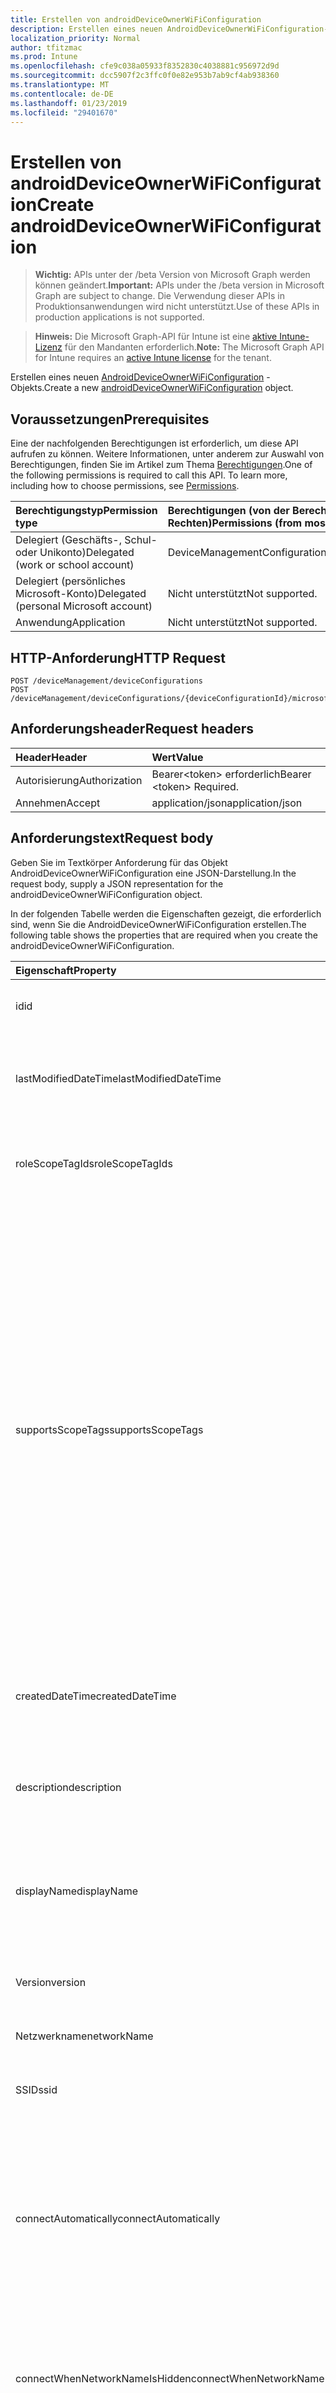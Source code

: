 ```yaml
---
title: Erstellen von androidDeviceOwnerWiFiConfiguration
description: Erstellen eines neuen AndroidDeviceOwnerWiFiConfiguration-Objekts.
localization_priority: Normal
author: tfitzmac
ms.prod: Intune
ms.openlocfilehash: cfe9c038a05933f8352830c4038881c956972d9d
ms.sourcegitcommit: dcc5907f2c3ffc0f0e82e953b7ab9cf4ab938360
ms.translationtype: MT
ms.contentlocale: de-DE
ms.lasthandoff: 01/23/2019
ms.locfileid: "29401670"
---
```

# <a name="create-androiddeviceownerwificonfiguration"></a><span data-ttu-id="a12cd-103">Erstellen von androidDeviceOwnerWiFiConfiguration</span><span class="sxs-lookup"><span data-stu-id="a12cd-103">Create androidDeviceOwnerWiFiConfiguration</span></span>

> <span data-ttu-id="a12cd-104">**Wichtig:** APIs unter der /beta Version von Microsoft Graph werden können geändert.</span><span class="sxs-lookup"><span data-stu-id="a12cd-104">**Important:** APIs under the /beta version in Microsoft Graph are subject to change.</span></span> <span data-ttu-id="a12cd-105">Die Verwendung dieser APIs in Produktionsanwendungen wird nicht unterstützt.</span><span class="sxs-lookup"><span data-stu-id="a12cd-105">Use of these APIs in production applications is not supported.</span></span>

> <span data-ttu-id="a12cd-106">**Hinweis:** Die Microsoft Graph-API für Intune ist eine [aktive Intune-Lizenz](https://go.microsoft.com/fwlink/?linkid=839381) für den Mandanten erforderlich.</span><span class="sxs-lookup"><span data-stu-id="a12cd-106">**Note:** The Microsoft Graph API for Intune requires an [active Intune license](https://go.microsoft.com/fwlink/?linkid=839381) for the tenant.</span></span>

<span data-ttu-id="a12cd-107">Erstellen eines neuen [AndroidDeviceOwnerWiFiConfiguration](../resources/intune-deviceconfig-androiddeviceownerwificonfiguration.md) -Objekts.</span><span class="sxs-lookup"><span data-stu-id="a12cd-107">Create a new [androidDeviceOwnerWiFiConfiguration](../resources/intune-deviceconfig-androiddeviceownerwificonfiguration.md) object.</span></span>

## <a name="prerequisites"></a><span data-ttu-id="a12cd-108">Voraussetzungen</span><span class="sxs-lookup"><span data-stu-id="a12cd-108">Prerequisites</span></span>
<span data-ttu-id="a12cd-p102">Eine der nachfolgenden Berechtigungen ist erforderlich, um diese API aufrufen zu können. Weitere Informationen, unter anderem zur Auswahl von Berechtigungen, finden Sie im Artikel zum Thema [Berechtigungen](/concepts/permissions-reference.md).</span><span class="sxs-lookup"><span data-stu-id="a12cd-p102">One of the following permissions is required to call this API. To learn more, including how to choose permissions, see [Permissions](/concepts/permissions-reference.md).</span></span>

|<span data-ttu-id="a12cd-111">Berechtigungstyp</span><span class="sxs-lookup"><span data-stu-id="a12cd-111">Permission type</span></span>|<span data-ttu-id="a12cd-112">Berechtigungen (von der Berechtigung mit den meisten Rechten zu der mit den wenigsten Rechten)</span><span class="sxs-lookup"><span data-stu-id="a12cd-112">Permissions (from most to least privileged)</span></span>|
|:---|:---|
|<span data-ttu-id="a12cd-113">Delegiert (Geschäfts-, Schul- oder Unikonto)</span><span class="sxs-lookup"><span data-stu-id="a12cd-113">Delegated (work or school account)</span></span>|<span data-ttu-id="a12cd-114">DeviceManagementConfiguration.ReadWrite.All</span><span class="sxs-lookup"><span data-stu-id="a12cd-114">DeviceManagementConfiguration.ReadWrite.All</span></span>|
|<span data-ttu-id="a12cd-115">Delegiert (persönliches Microsoft-Konto)</span><span class="sxs-lookup"><span data-stu-id="a12cd-115">Delegated (personal Microsoft account)</span></span>|<span data-ttu-id="a12cd-116">Nicht unterstützt</span><span class="sxs-lookup"><span data-stu-id="a12cd-116">Not supported.</span></span>|
|<span data-ttu-id="a12cd-117">Anwendung</span><span class="sxs-lookup"><span data-stu-id="a12cd-117">Application</span></span>|<span data-ttu-id="a12cd-118">Nicht unterstützt</span><span class="sxs-lookup"><span data-stu-id="a12cd-118">Not supported.</span></span>|

## <a name="http-request"></a><span data-ttu-id="a12cd-119">HTTP-Anforderung</span><span class="sxs-lookup"><span data-stu-id="a12cd-119">HTTP Request</span></span>
<!-- {
  "blockType": "ignored"
}
-->
``` http
POST /deviceManagement/deviceConfigurations
POST /deviceManagement/deviceConfigurations/{deviceConfigurationId}/microsoft.graph.windowsDomainJoinConfiguration/networkAccessConfigurations
```

## <a name="request-headers"></a><span data-ttu-id="a12cd-120">Anforderungsheader</span><span class="sxs-lookup"><span data-stu-id="a12cd-120">Request headers</span></span>
|<span data-ttu-id="a12cd-121">Header</span><span class="sxs-lookup"><span data-stu-id="a12cd-121">Header</span></span>|<span data-ttu-id="a12cd-122">Wert</span><span class="sxs-lookup"><span data-stu-id="a12cd-122">Value</span></span>|
|:---|:---|
|<span data-ttu-id="a12cd-123">Autorisierung</span><span class="sxs-lookup"><span data-stu-id="a12cd-123">Authorization</span></span>|<span data-ttu-id="a12cd-124">Bearer&lt;token&gt; erforderlich</span><span class="sxs-lookup"><span data-stu-id="a12cd-124">Bearer &lt;token&gt; Required.</span></span>|
|<span data-ttu-id="a12cd-125">Annehmen</span><span class="sxs-lookup"><span data-stu-id="a12cd-125">Accept</span></span>|<span data-ttu-id="a12cd-126">application/json</span><span class="sxs-lookup"><span data-stu-id="a12cd-126">application/json</span></span>|

## <a name="request-body"></a><span data-ttu-id="a12cd-127">Anforderungstext</span><span class="sxs-lookup"><span data-stu-id="a12cd-127">Request body</span></span>
<span data-ttu-id="a12cd-128">Geben Sie im Textkörper Anforderung für das Objekt AndroidDeviceOwnerWiFiConfiguration eine JSON-Darstellung.</span><span class="sxs-lookup"><span data-stu-id="a12cd-128">In the request body, supply a JSON representation for the androidDeviceOwnerWiFiConfiguration object.</span></span>

<span data-ttu-id="a12cd-129">In der folgenden Tabelle werden die Eigenschaften gezeigt, die erforderlich sind, wenn Sie die AndroidDeviceOwnerWiFiConfiguration erstellen.</span><span class="sxs-lookup"><span data-stu-id="a12cd-129">The following table shows the properties that are required when you create the androidDeviceOwnerWiFiConfiguration.</span></span>

|<span data-ttu-id="a12cd-130">Eigenschaft</span><span class="sxs-lookup"><span data-stu-id="a12cd-130">Property</span></span>|<span data-ttu-id="a12cd-131">Typ</span><span class="sxs-lookup"><span data-stu-id="a12cd-131">Type</span></span>|<span data-ttu-id="a12cd-132">Beschreibung</span><span class="sxs-lookup"><span data-stu-id="a12cd-132">Description</span></span>|
|:---|:---|:---|
|<span data-ttu-id="a12cd-133">id</span><span class="sxs-lookup"><span data-stu-id="a12cd-133">id</span></span>|<span data-ttu-id="a12cd-134">Zeichenfolge</span><span class="sxs-lookup"><span data-stu-id="a12cd-134">String</span></span>|<span data-ttu-id="a12cd-135">Schlüssel der Entität</span><span class="sxs-lookup"><span data-stu-id="a12cd-135">Key of the entity.</span></span> <span data-ttu-id="a12cd-136">Geerbt von [deviceConfiguration](../resources/intune-deviceconfig-deviceconfiguration.md).</span><span class="sxs-lookup"><span data-stu-id="a12cd-136">Inherited from [deviceConfiguration](../resources/intune-deviceconfig-deviceconfiguration.md)</span></span>|
|<span data-ttu-id="a12cd-137">lastModifiedDateTime</span><span class="sxs-lookup"><span data-stu-id="a12cd-137">lastModifiedDateTime</span></span>|<span data-ttu-id="a12cd-138">DateTimeOffset</span><span class="sxs-lookup"><span data-stu-id="a12cd-138">DateTimeOffset</span></span>|<span data-ttu-id="a12cd-139">Datum und Uhrzeit der letzten Änderung des Objekts.</span><span class="sxs-lookup"><span data-stu-id="a12cd-139">DateTime the object was last modified.</span></span> <span data-ttu-id="a12cd-140">Geerbt von [deviceConfiguration](../resources/intune-deviceconfig-deviceconfiguration.md).</span><span class="sxs-lookup"><span data-stu-id="a12cd-140">Inherited from [deviceConfiguration](../resources/intune-deviceconfig-deviceconfiguration.md)</span></span>|
|<span data-ttu-id="a12cd-141">roleScopeTagIds</span><span class="sxs-lookup"><span data-stu-id="a12cd-141">roleScopeTagIds</span></span>|<span data-ttu-id="a12cd-142">Zeichenfolgenauflistung</span><span class="sxs-lookup"><span data-stu-id="a12cd-142">String collection</span></span>|<span data-ttu-id="a12cd-143">Liste der Bereich Tags für diese Instanz der Entität.</span><span class="sxs-lookup"><span data-stu-id="a12cd-143">List of Scope Tags for this Entity instance.</span></span> <span data-ttu-id="a12cd-144">Geerbt von [deviceConfiguration](../resources/intune-deviceconfig-deviceconfiguration.md).</span><span class="sxs-lookup"><span data-stu-id="a12cd-144">Inherited from [deviceConfiguration](../resources/intune-deviceconfig-deviceconfiguration.md)</span></span>|
|<span data-ttu-id="a12cd-145">supportsScopeTags</span><span class="sxs-lookup"><span data-stu-id="a12cd-145">supportsScopeTags</span></span>|<span data-ttu-id="a12cd-146">Boolean</span><span class="sxs-lookup"><span data-stu-id="a12cd-146">Boolean</span></span>|<span data-ttu-id="a12cd-147">Gibt an, ob die zugrunde liegende Gerätekonfiguration die Zuweisung von Bereich Kategorien unterstützt.</span><span class="sxs-lookup"><span data-stu-id="a12cd-147">Indicates whether or not the underlying Device Configuration supports the assignment of scope tags.</span></span> <span data-ttu-id="a12cd-148">Zuweisen der ScopeTags-Eigenschaft ist nicht zulässig, wenn dieser Wert false ist und Entitäten nicht bereichsbezogenen Benutzern angezeigt werden.</span><span class="sxs-lookup"><span data-stu-id="a12cd-148">Assigning to the ScopeTags property is not allowed when this value is false and entities will not be visible to scoped users.</span></span> <span data-ttu-id="a12cd-149">Dies tritt für Legacy-Richtlinien in Silverlight erstellt und kann durch Löschen und Neuerstellen der Richtlinie in der Azure-Verwaltungsportal aufgelöst werden.</span><span class="sxs-lookup"><span data-stu-id="a12cd-149">This occurs for Legacy policies created in Silverlight and can be resolved by deleting and recreating the policy in the Azure Portal.</span></span> <span data-ttu-id="a12cd-150">Diese Eigenschaft ist schreibgeschützt.</span><span class="sxs-lookup"><span data-stu-id="a12cd-150">This property is read-only.</span></span> <span data-ttu-id="a12cd-151">Geerbt von [deviceConfiguration](../resources/intune-deviceconfig-deviceconfiguration.md).</span><span class="sxs-lookup"><span data-stu-id="a12cd-151">Inherited from [deviceConfiguration](../resources/intune-deviceconfig-deviceconfiguration.md)</span></span>|
|<span data-ttu-id="a12cd-152">createdDateTime</span><span class="sxs-lookup"><span data-stu-id="a12cd-152">createdDateTime</span></span>|<span data-ttu-id="a12cd-153">DateTimeOffset</span><span class="sxs-lookup"><span data-stu-id="a12cd-153">DateTimeOffset</span></span>|<span data-ttu-id="a12cd-154">Datum und Uhrzeit der Erstellung des Objekts.</span><span class="sxs-lookup"><span data-stu-id="a12cd-154">DateTime the object was created.</span></span> <span data-ttu-id="a12cd-155">Geerbt von [deviceConfiguration](../resources/intune-deviceconfig-deviceconfiguration.md).</span><span class="sxs-lookup"><span data-stu-id="a12cd-155">Inherited from [deviceConfiguration](../resources/intune-deviceconfig-deviceconfiguration.md)</span></span>|
|<span data-ttu-id="a12cd-156">description</span><span class="sxs-lookup"><span data-stu-id="a12cd-156">description</span></span>|<span data-ttu-id="a12cd-157">Zeichenfolge</span><span class="sxs-lookup"><span data-stu-id="a12cd-157">String</span></span>|<span data-ttu-id="a12cd-158">Beschreibung der Gerätekonfiguration (vom Administrator festgelegt).</span><span class="sxs-lookup"><span data-stu-id="a12cd-158">Admin provided description of the Device Configuration.</span></span> <span data-ttu-id="a12cd-159">Geerbt von [deviceConfiguration](../resources/intune-deviceconfig-deviceconfiguration.md).</span><span class="sxs-lookup"><span data-stu-id="a12cd-159">Inherited from [deviceConfiguration](../resources/intune-deviceconfig-deviceconfiguration.md)</span></span>|
|<span data-ttu-id="a12cd-160">displayName</span><span class="sxs-lookup"><span data-stu-id="a12cd-160">displayName</span></span>|<span data-ttu-id="a12cd-161">Zeichenfolge</span><span class="sxs-lookup"><span data-stu-id="a12cd-161">String</span></span>|<span data-ttu-id="a12cd-162">Name der Gerätekonfiguration (vom Administrator festgelegt).</span><span class="sxs-lookup"><span data-stu-id="a12cd-162">Admin provided name of the device configuration.</span></span> <span data-ttu-id="a12cd-163">Geerbt von [deviceConfiguration](../resources/intune-deviceconfig-deviceconfiguration.md).</span><span class="sxs-lookup"><span data-stu-id="a12cd-163">Inherited from [deviceConfiguration](../resources/intune-deviceconfig-deviceconfiguration.md)</span></span>|
|<span data-ttu-id="a12cd-164">Version</span><span class="sxs-lookup"><span data-stu-id="a12cd-164">version</span></span>|<span data-ttu-id="a12cd-165">Int32</span><span class="sxs-lookup"><span data-stu-id="a12cd-165">Int32</span></span>|<span data-ttu-id="a12cd-166">Version der Gerätekonfiguration.</span><span class="sxs-lookup"><span data-stu-id="a12cd-166">Version of the device configuration.</span></span> <span data-ttu-id="a12cd-167">Geerbt von [deviceConfiguration](../resources/intune-deviceconfig-deviceconfiguration.md).</span><span class="sxs-lookup"><span data-stu-id="a12cd-167">Inherited from [deviceConfiguration](../resources/intune-deviceconfig-deviceconfiguration.md)</span></span>|
|<span data-ttu-id="a12cd-168">Netzwerkname</span><span class="sxs-lookup"><span data-stu-id="a12cd-168">networkName</span></span>|<span data-ttu-id="a12cd-169">Zeichenfolge</span><span class="sxs-lookup"><span data-stu-id="a12cd-169">String</span></span>|<span data-ttu-id="a12cd-170">Netzwerkname</span><span class="sxs-lookup"><span data-stu-id="a12cd-170">Network Name</span></span>|
|<span data-ttu-id="a12cd-171">SSID</span><span class="sxs-lookup"><span data-stu-id="a12cd-171">ssid</span></span>|<span data-ttu-id="a12cd-172">Zeichenfolge</span><span class="sxs-lookup"><span data-stu-id="a12cd-172">String</span></span>|<span data-ttu-id="a12cd-173">Dies ist der Name des Netzwerks Wi-Fi, die an alle Geräte gesendet wird.</span><span class="sxs-lookup"><span data-stu-id="a12cd-173">This is the name of the Wi-Fi network that is broadcast to all devices.</span></span>|
|<span data-ttu-id="a12cd-174">connectAutomatically</span><span class="sxs-lookup"><span data-stu-id="a12cd-174">connectAutomatically</span></span>|<span data-ttu-id="a12cd-175">Boolean</span><span class="sxs-lookup"><span data-stu-id="a12cd-175">Boolean</span></span>|<span data-ttu-id="a12cd-176">Verbinden Sie automatisch, wenn dieses Netzwerk im Bereich befindet.</span><span class="sxs-lookup"><span data-stu-id="a12cd-176">Connect automatically when this network is in range.</span></span> <span data-ttu-id="a12cd-177">Eine Einstellung auf "true" überspringt die Aufforderung der Benutzer und automatisch mit Wi-Fi-Netzwerk verbinden.</span><span class="sxs-lookup"><span data-stu-id="a12cd-177">Setting this to true will skip the user prompt and automatically connect the device to Wi-Fi network.</span></span>|
|<span data-ttu-id="a12cd-178">connectWhenNetworkNameIsHidden</span><span class="sxs-lookup"><span data-stu-id="a12cd-178">connectWhenNetworkNameIsHidden</span></span>|<span data-ttu-id="a12cd-179">Boolean</span><span class="sxs-lookup"><span data-stu-id="a12cd-179">Boolean</span></span>|<span data-ttu-id="a12cd-180">Bei Festlegung auf true festgelegt ist, dieses Profil erzwingt, dass das Gerät für die Verbindung mit einem Netzwerk SSID nicht, die an alle Geräte seine.</span><span class="sxs-lookup"><span data-stu-id="a12cd-180">When set to true, this profile forces the device to connect to a network that doesn't broadcast its SSID to all devices.</span></span>|
|<span data-ttu-id="a12cd-181">wiFiSecurityType</span><span class="sxs-lookup"><span data-stu-id="a12cd-181">wiFiSecurityType</span></span>|[<span data-ttu-id="a12cd-182">androidDeviceOwnerWiFiSecurityType</span><span class="sxs-lookup"><span data-stu-id="a12cd-182">androidDeviceOwnerWiFiSecurityType</span></span>](../resources/intune-deviceconfig-androiddeviceownerwifisecuritytype.md)|<span data-ttu-id="a12cd-183">Gibt an, ob Wi-Fi-Endpunkt einen EAP-basierte Sicherheitstyp verwendet wird.</span><span class="sxs-lookup"><span data-stu-id="a12cd-183">Indicates whether Wi-Fi endpoint uses an EAP based security type.</span></span> <span data-ttu-id="a12cd-184">Mögliche Werte sind: `open`, `wep` und `wpaPersonal`.</span><span class="sxs-lookup"><span data-stu-id="a12cd-184">Possible values are: `open`, `wep`, `wpaPersonal`.</span></span>|
|<span data-ttu-id="a12cd-185">preSharedKey</span><span class="sxs-lookup"><span data-stu-id="a12cd-185">preSharedKey</span></span>|<span data-ttu-id="a12cd-186">Zeichenfolge</span><span class="sxs-lookup"><span data-stu-id="a12cd-186">String</span></span>|<span data-ttu-id="a12cd-187">Dies ist die vorinstallierten Schlüssel für WPA persönliche Wi-Fi-Netzwerk.</span><span class="sxs-lookup"><span data-stu-id="a12cd-187">This is the pre-shared key for WPA Personal Wi-Fi network.</span></span>|
|<span data-ttu-id="a12cd-188">preSharedKeyIsSet</span><span class="sxs-lookup"><span data-stu-id="a12cd-188">preSharedKeyIsSet</span></span>|<span data-ttu-id="a12cd-189">Boolean</span><span class="sxs-lookup"><span data-stu-id="a12cd-189">Boolean</span></span>|<span data-ttu-id="a12cd-190">Dies ist die vorinstallierten Schlüssel für WPA persönliche Wi-Fi-Netzwerk.</span><span class="sxs-lookup"><span data-stu-id="a12cd-190">This is the pre-shared key for WPA Personal Wi-Fi network.</span></span>|



## <a name="response"></a><span data-ttu-id="a12cd-191">Antwort</span><span class="sxs-lookup"><span data-stu-id="a12cd-191">Response</span></span>
<span data-ttu-id="a12cd-192">Wenn der Vorgang erfolgreich war, gibt diese Methode einen `201 Created` Antwortcode und eines [AndroidDeviceOwnerWiFiConfiguration](../resources/intune-deviceconfig-androiddeviceownerwificonfiguration.md) -Objekts in der Antworttext.</span><span class="sxs-lookup"><span data-stu-id="a12cd-192">If successful, this method returns a `201 Created` response code and a [androidDeviceOwnerWiFiConfiguration](../resources/intune-deviceconfig-androiddeviceownerwificonfiguration.md) object in the response body.</span></span>

## <a name="example"></a><span data-ttu-id="a12cd-193">Beispiel</span><span class="sxs-lookup"><span data-stu-id="a12cd-193">Example</span></span>

### <a name="request"></a><span data-ttu-id="a12cd-194">Anforderung</span><span class="sxs-lookup"><span data-stu-id="a12cd-194">Request</span></span>
<span data-ttu-id="a12cd-195">Nachfolgend sehen Sie ein Beispiel der Anforderung.</span><span class="sxs-lookup"><span data-stu-id="a12cd-195">Here is an example of the request.</span></span>
``` http
POST https://graph.microsoft.com/beta/deviceManagement/deviceConfigurations
Content-type: application/json
Content-length: 509

{
  "@odata.type": "#microsoft.graph.androidDeviceOwnerWiFiConfiguration",
  "roleScopeTagIds": [
    "Role Scope Tag Ids value"
  ],
  "supportsScopeTags": true,
  "description": "Description value",
  "displayName": "Display Name value",
  "version": 7,
  "networkName": "Network Name value",
  "ssid": "Ssid value",
  "connectAutomatically": true,
  "connectWhenNetworkNameIsHidden": true,
  "wiFiSecurityType": "wep",
  "preSharedKey": "Pre Shared Key value",
  "preSharedKeyIsSet": true
}
```

### <a name="response"></a><span data-ttu-id="a12cd-196">Antwort</span><span class="sxs-lookup"><span data-stu-id="a12cd-196">Response</span></span>
<span data-ttu-id="a12cd-p113">Nachfolgend sehen Sie ein Beispiel der Antwort. Hinweis: Das hier gezeigte Antwortobjekt ist möglicherweise aus Platzgründen abgeschnitten. Von einem tatsächlichen Aufruf werden alle Eigenschaften zurückgegeben.</span><span class="sxs-lookup"><span data-stu-id="a12cd-p113">Here is an example of the response. Note: The response object shown here may be truncated for brevity. All of the properties will be returned from an actual call.</span></span>
``` http
HTTP/1.1 201 Created
Content-Type: application/json
Content-Length: 681

{
  "@odata.type": "#microsoft.graph.androidDeviceOwnerWiFiConfiguration",
  "id": "8d25beba-beba-8d25-babe-258dbabe258d",
  "lastModifiedDateTime": "2017-01-01T00:00:35.1329464-08:00",
  "roleScopeTagIds": [
    "Role Scope Tag Ids value"
  ],
  "supportsScopeTags": true,
  "createdDateTime": "2017-01-01T00:02:43.5775965-08:00",
  "description": "Description value",
  "displayName": "Display Name value",
  "version": 7,
  "networkName": "Network Name value",
  "ssid": "Ssid value",
  "connectAutomatically": true,
  "connectWhenNetworkNameIsHidden": true,
  "wiFiSecurityType": "wep",
  "preSharedKey": "Pre Shared Key value",
  "preSharedKeyIsSet": true
}
```




